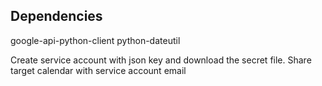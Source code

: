 ## Dependencies
  google-api-python-client
  python-dateutil

Create service account with json key and download the secret file.
Share target calendar with service account email
